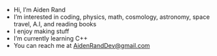 - Hi, I’m Aiden Rand
- I’m interested in coding, physics, math, cosmology, astronomy, space travel, A.I, and reading books
- I enjoy making stuff
- I’m currently learning C++
- You can reach me at AidenRandDev@gmail.com

<!---
Cortrax/Cortrax is a ✨ special ✨ repository because its `README.md` (this file) appears on your GitHub profile.
You can click the Preview link to take a look at your changes.
--->
